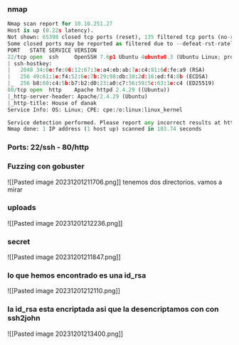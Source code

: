 ### nmap
```python
Nmap scan report for 10.10.251.27
Host is up (0.22s latency).
Not shown: 65398 closed tcp ports (reset), 135 filtered tcp ports (no-response)
Some closed ports may be reported as filtered due to --defeat-rst-ratelimit
PORT   STATE SERVICE VERSION
22/tcp open  ssh     OpenSSH 7.6p1 Ubuntu 4ubuntu0.3 (Ubuntu Linux; protocol 2.0)
| ssh-hostkey: 
|   2048 34:0e:fe:06:12:67:3e:a4:eb:ab:7a:c4:81:6d:fe:a9 (RSA)
|   256 49:61:1e:f4:52:6e:7b:29:98:db:30:2d:16:ed:f4:8b (ECDSA)
|_  256 b8:60:c4:5b:b7:b2:d0:23:a0:c7:56:59:5c:63:1e:c4 (ED25519)
80/tcp open  http    Apache httpd 2.4.29 ((Ubuntu))
|_http-server-header: Apache/2.4.29 (Ubuntu)
|_http-title: House of danak
Service Info: OS: Linux; CPE: cpe:/o:linux:linux_kernel

Service detection performed. Please report any incorrect results at https://nmap.org/submit/ .
Nmap done: 1 IP address (1 host up) scanned in 103.74 seconds
```

### Ports: 22/ssh - 80/http

### Fuzzing con gobuster
![[Pasted image 20231201211706.png]]
tenemos dos directorios. vamos a mirar

### uploads
![[Pasted image 20231201212236.png]]

### secret
![[Pasted image 20231201211847.png]]
###  lo que hemos encontrado es una id_rsa
![[Pasted image 20231201212110.png]]
### la id_rsa esta encriptada asi que la desencriptamos con con ssh2john
![[Pasted image 20231201213400.png]]
